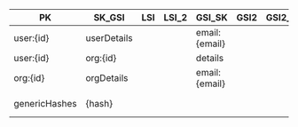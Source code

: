| PK               | SK_GSI      | LSI | LSI_2 | GSI_SK        | GSI2 | GSI2_SK | ...Attributes  |
| ---------------- | ----------- | --- | ----- | ------------- | ---- | ------- | -------------- |
| user:{id}        | userDetails |     |       | email:{email} |      |         | ...            |
| user:{id}        | org:{id}    |     |       | details       |      |         | ...            |
| org:{id}         | orgDetails  |     |       | email:{email} |      |         | ...            |
| genericHashes    | {hash}      |     |       |               |      |         | ddb_ttl, value |
